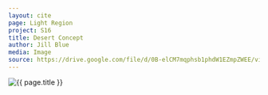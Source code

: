 ```yaml
---
layout: cite
page: Light Region
project: S16
title: Desert Concept
author: Jill Blue
media: Image
source: https://drive.google.com/file/d/0B-elCM7mqphsb1phdW1EZmpZWEE/view?usp=sharing
---
```

![{{ page.title }}](/projects/S16/regions/light/DesertEnvironment.png)
